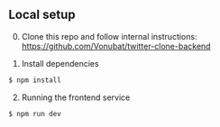 ## Local setup

0. Clone this repo and follow internal instructions: https://github.com/Vonubat/twitter-clone-backend

1. Install dependencies

```bash
$ npm install
```

2. Running the frontend service

```bash
$ npm run dev
```

